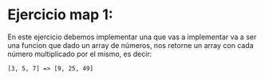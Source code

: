 # Ejercicio map 1:
En este ejercicio debemos implementar una que vas a implementar va a ser una funcion que dado un array de números, nos retorne un array con cada número multiplicado por el mismo, es decir:

```[3, 5, 7] => [9, 25, 49]```

